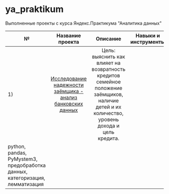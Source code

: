 # ya_praktikum
Выполненные проекты с курса Яндекс.Практикума "Аналитика данных"

|  **№**  |**Название проекта**               |**Описание**                                                                |**Навыки и инструменты**|
|  -  |:----------------:|:--------:|:--------------------:|
| 1)  | [Исследование надежности заёмщика - анализ банковских данных](https://github.com/Morrrrrigan/ya_praktikum/tree/main/1%20исследование%20надежности%20заемщиков%20-%20анализ%20банковских%20данных) | Цель: выяснить как влияет на возвратность кредитов семейное положение заёмщиков, наличие детей и их количество, уровень дохода и цель кредита. | 
python, pandas, PyMystem3, предобработка данных, категоризация, лемматизация |

